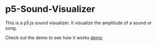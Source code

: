 # p5-Sound-Visualizer
This is a p5.js sound visualizer. It visualize the amplitude of a sound or song. 

Check out the demo to see how it works [demo](https://p5starter.ddoyediran.repl.co)
